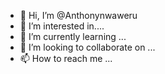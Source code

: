 - 👋 Hi, I’m @Anthonynwaweru
- 👀 I’m interested in....
- 🌱 I’m currently learning ...
- 💞️ I’m looking to collaborate on ...
- 📫 How to reach me ...

<!---
Anthonypmarcel/Anthonypmarcel is a ✨ special ✨ repository because its `README.md` (this file) appears on your GitHub profile.
You can click the Preview link to take a look at your changes.
--->
